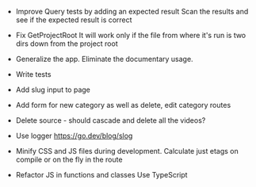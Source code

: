 * Improve Query tests by adding an expected result
  Scan the results and see if the expected result is correct

* Fix GetProjectRoot 
  It will work only if the file from where it's run
  is two dirs down from the project root

* Generalize the app.
  Eliminate the documentary usage.

* Write tests
  
* Add slug input to page
* Add form for new category as well as delete, edit category routes
* Delete source - should cascade and delete all the videos?

* Use logger
  https://go.dev/blog/slog

* Minify CSS and JS files during development.
  Calculate just etags on compile or on the fly in the route

* Refactor JS in functions and classes
  Use TypeScript
